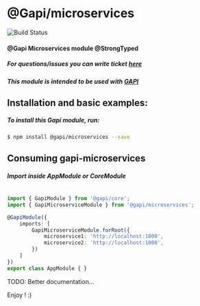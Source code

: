 # @Gapi/microservices

![Build Status](http://gitlab.youvolio.com/gapi/gapi/badges/branch/build.svg)

#### @Gapi Microservices module @StrongTyped

##### For questions/issues you can write ticket [here](http://gitlab.youvolio.com/gapi/microservices/issues)
##### This module is intended to be used with [GAPI](https://github.com/Stradivario/gapi)

## Installation and basic examples:
##### To install this Gapi module, run:

```bash
$ npm install @gapi/microservices --save
```

## Consuming gapi-microservices

##### Import inside AppModule or CoreModule
```typescript

import { GapiModule } from '@gapi/core';
import { GapiMicroserviceModule } from '@gapi/microservices';

@GapiModule({
    imports: [
        GapiMicroserviceModule.forRoot({
            microservice1: 'http://localhost:1000',
            microservice2: 'http://localhost:1000',
        })
    ]
})
export class AppModule { }
```


TODO: Better documentation...

Enjoy ! :)
